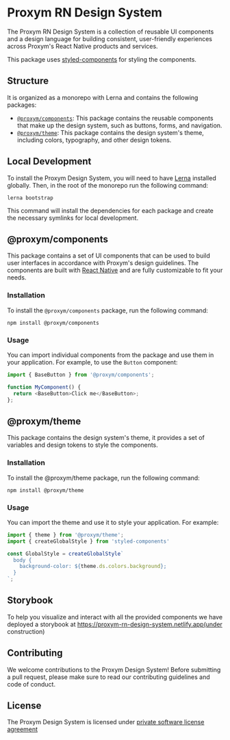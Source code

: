 # Proxym RN Design System

The Proxym RN Design System is a collection of reusable UI components and a design language for building consistent, user-friendly experiences across Proxym's React Native products and services.

This package uses [styled-components](https://styled-components.com/) for styling the components.

## Structure
It is organized as a monorepo with Lerna and contains the following packages:

- [`@proxym/components`](#proxymcomponents): This package contains the reusable components that make up the design system, such as buttons, forms, and navigation.
- [`@proxym/theme`](#proxymtheme): This package contains the design system's theme, including colors, typography, and other design tokens.

## Local Development

To install the Proxym Design System, you will need to have [Lerna](https://lernajs.io/) installed globally. Then, in the root of the monorepo run the following command:
```
lerna bootstrap
```
This command will install the dependencies for each package and create the necessary symlinks for local development.
## @proxym/components
This package contains a set of UI components that can be used to build user interfaces in accordance with Proxym's design guidelines. The components are built with [React Native](https://facebook.github.io/react-native/) and are fully customizable to fit your needs.

### Installation

To install the `@proxym/components` package, run the following command:
```
npm install @proxym/components
```
### Usage

You can import individual components from the package and use them in your application. For example, to use the `Button` component:

```js
import { BaseButton } from '@proxym/components';

function MyComponent() {
  return <BaseButton>Click me</BaseButton>;
};
```
## @proxym/theme

This package contains the design system's theme, it provides a set of variables and design tokens to style the components.

### Installation
To install the @proxym/theme package, run the following command:
```
npm install @proxym/theme
```
### Usage
You can import the theme and use it to style your application. For example:
```js
import { theme } from '@proxym/theme';
import { createGlobalStyle } from 'styled-components'

const GlobalStyle = createGlobalStyle`
  body {
    background-color: ${theme.ds.colors.background};
  }
`;
```
## Storybook
To help you visualize and interact with all the provided components we have deployed a storybook at https://proxym-rn-design-system.netlify.app(under construction)
## Contributing
We welcome contributions to the Proxym Design System! Before submitting a pull request, please make sure to read our contributing guidelines and code of conduct.
## License
The Proxym Design System is licensed under [private software license agreement](LICENSE)
